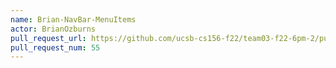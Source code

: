 ```yaml
---
name: Brian-NavBar-MenuItems
actor: BrianOzburns
pull_request_url: https://github.com/ucsb-cs156-f22/team03-f22-6pm-2/pull/55
pull_request_num: 55
---
```

